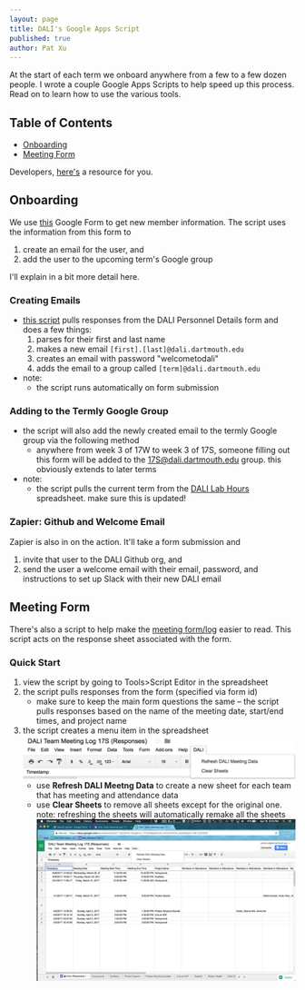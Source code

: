 ```yaml
---
layout: page
title: DALI's Google Apps Script
published: true
author: Pat Xu
---
```



At the start of each term we onboard anywhere from a few to a few dozen people. I wrote a couple Google Apps Scripts to help speed up this process. Read on to learn how to use the various tools.

## Table of Contents
- [Onboarding](#onboarding)
- [Meeting Form](#meeting-form)

Developers, [here's](./googlescript-dev.md) a resource for you.

## Onboarding

We use [this](https://docs.google.com/a/dali.dartmouth.edu/forms/d/e/1FAIpQLSfMvbnWtDLdKTxKyPDRRnpkc29yn_YbY8iYDqibNuVxzwfJZA/viewform) Google Form to get new member information. The script uses the information from this form to
1. create an email for the user, and
2. add the user to the upcoming term's Google group

I'll explain in a bit more detail here.

### Creating Emails
- [this script](https://docs.google.com/a/dali.dartmouth.edu/forms/d/e/1FAIpQLSfMvbnWtDLdKTxKyPDRRnpkc29yn_YbY8iYDqibNuVxzwfJZA/viewform) pulls responses from the DALI Personnel Details form and does a few things:
  1. parses for their first and last name
  1. makes a new email `[first].[last]@dali.dartmouth.edu`
  1. creates an email with password "welcometodali"
  1. adds the email to a group called `[term]@dali.dartmouth.edu`
- note:
  - the script runs automatically on form submission

### Adding to the Termly Google Group
- the script will also add the newly created email to the termly Google group via the following method
  - anywhere from week 3 of 17W to week 3 of 17S, someone filling out this form will be added to the 17S@dali.dartmouth.edu group. this obviously extends to later terms
- note:
  - the script pulls the current term from the [DALI Lab Hours](https://docs.google.com/spreadsheets/d/1thFB3xyX5wVN9gdz_K0pk3fUjwLxXIWyJ_rlK7A4TYg/edit#gid=188556850) spreadsheet. make sure this is updated!

### Zapier: Github and Welcome Email
Zapier is also in on the action. It'll take a form submission and
1. invite that user to the DALI Github org, and
1. send the user a welcome email with their email, password, and instructions to set up Slack with their new DALI email

## Meeting Form
There's also a script to help make the [meeting form/log](https://docs.google.com/a/dali.dartmouth.edu/forms/d/1aNwDQS1a1hHOTPYqqyoFWwJ86TKBJB0IRu-kO3piqkM/edit?usp=drive_web) easier to read. This script acts on the response sheet associated with the form.

### Quick Start
1. view the script by going to Tools>Script Editor in the spreadsheet
1. the script pulls responses from the form (specified via form id)
    - make sure to keep the main form questions the same – the script pulls responses based on the name of the meeting date, start/end times, and project name
1. the script creates a menu item in the spreadsheet
    ![](imgs/spreadsheet-menu.png)
    - use **Refresh DALI Meetng Data** to create a new sheet for each team that has meeting and attendance data
    - use **Clear Sheets** to remove all sheets except for the original one. note: refreshing the sheets will automatically remake all the sheets
    ![](imgs/spreadsheet-sheets.png)

